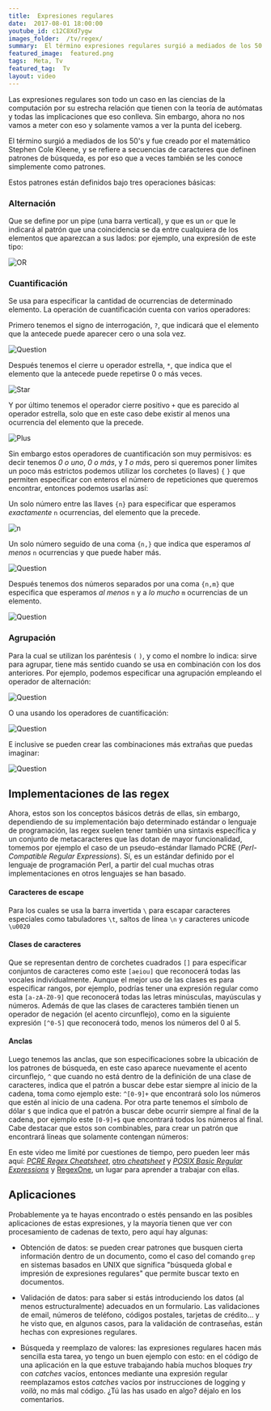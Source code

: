 ```yaml
---
title:  Expresiones regulares
date:  2017-08-01 18:00:00
youtube_id: c12C8Xd7ygw
images_folder:  /tv/regex/
summary:  El término expresiones regulares surgió a mediados de los 50's y fue creado por el matemático Stephen Cole Kleene, y se refiere a secuencias de caracteres que definen patrones de búsqueda.
featured_image:  featured.png
tags:  Meta, Tv
featured_tag:  Tv
layout: video
---
```


Las expresiones regulares son todo un caso en las ciencias de la computación por su estrecha relación que tienen con la teoría de autómatas y todas las implicaciones que eso conlleva. Sin embargo, ahora no nos vamos a meter con eso y solamente vamos a ver la punta del iceberg.  

El término surgió a mediados de los 50's y fue creado por el matemático Stephen Cole Kleene, y se refiere a secuencias de caracteres que definen patrones de búsqueda, es por eso que a veces también se les conoce simplemente como patrones.

Estos patrones están definidos bajo tres operaciones básicas: 

### Alternación  
Que se define por un pipe (una barra vertical), y que es un `or` que le indicará al patrón que una coincidencia se da entre cualquiera de los elementos que aparezcan a sus lados: por ejemplo, una expresión de este tipo:  

<img src="/images/tv__regex__or.png" title="OR" />

### Cuantificación
Se usa para especificar la cantidad de ocurrencias de determinado elemento. La operación de cuantificación cuenta con varios operadores: 

Primero tenemos el signo de interrogación, `?`, que indicará que el elemento que la antecede puede aparecer cero o una sola vez.  

<img src="/images/tv__regex__question.png" title="Question" />

Después tenemos el cierre u operador estrella, `*`, que indica que el elemento que la antecede puede repetirse 0 o más veces.  

<img src="/images/tv__regex__star.png" title="Star" />

Y por último tenemos el operador cierre positivo `+` que es parecido al operador estrella, solo que en este caso debe existir al menos una ocurrencia del elemento que la precede.  

<img src="/images/tv__regex__plus.png" title="Plus" />

Sin embargo estos operadores de cuantificación son muy permisivos: es decir tenemos  *0 o uno*, *0 o más*, y *1 o más*, pero si queremos poner límites un poco más estrictos podemos utilizar los corchetes (o llaves) `{` `}` que permiten especificar con enteros el número de repeticiones que queremos encontrar, entonces podemos usarlas así: 

Un solo número entre las llaves `{n}` para especificar que esperamos *exactamente* `n` ocurrencias, del elemento que la precede.   

<img src="/images/tv__regex__n.png" title="n" />

Un solo número seguido de una coma `{n,}` que indica que esperamos *al menos* `n` ocurrencias y que puede haber más.  

<img src="/images/tv__regex__ncomma.png" title="Question" />

Después tenemos dos números separados por una coma `{n,m}` que especifica que esperamos *al menos* `n` y a *lo mucho* `m` ocurrencias de un elemento.   

<img src="/images/tv__regex__ncommam.png" title="Question" />

### Agrupación
Para la cual se utilizan los paréntesis `(` `)`, y como el nombre lo indica: sirve para agrupar, tiene más sentido cuando se usa en combinación con los dos anteriores. Por ejemplo, podemos especificar una agrupación empleando el operador de alternación:   

<img src="/images/tv__regex__groupalter.png" title="Question" />

O una usando los operadores de cuantificación:   

<img src="/images/tv__regex__grouprep.png" title="Question" />

E inclusive se pueden crear las combinaciones más extrañas que puedas imaginar:   

<img src="/images/tv__regex__groupmix.png" title="Question" />

## Implementaciones de las regex

Ahora, estos son los conceptos básicos detrás de ellas, sin embargo, dependiendo de su implementación bajo determinado estándar o lenguaje de programación, las regex suelen tener también una sintaxis específica y un conjunto de metacaracteres que las dotan de mayor funcionalidad, tomemos por ejemplo el caso de un pseudo-estándar llamado PCRE (*Perl-Compatible Regular Expressions*). Sí, es un estándar definido por el lenguaje de programación Perl, a partir del cual muchas otras implementaciones en otros lenguajes se han basado. 


#### Caracteres de escape

Para los cuales se usa la barra invertida `\` para escapar caracteres especiales como tabuladores `\t`, saltos de línea `\n`  y caracteres unicode `\u0020`   

#### Clases de caracteres
Que se representan dentro de corchetes cuadrados `[]` para especificar conjuntos de caracteres como este `[aeiou]` que reconocerá todas las vocales individualmente. Aunque el mejor uso de las clases es para especificar rangos, por ejemplo, podrías tener una expresión regular como esta `[a-zA-Z0-9]` que reconocerá todas las letras minúsculas, mayúsculas y números. Además de que las clases de caracteres también tienen un operador de negación (el acento circunflejo), como en la siguiente expresión `[^0-5]` que reconocerá todo, menos los números del 0 al 5.   

#### Anclas
Luego tenemos las anclas, que son especificaciones sobre la ubicación de los patrones de búsqueda, en este caso aparece nuevamente el acento circunflejo, `^` que cuando no está dentro de la definición de una clase de caracteres, indica que el patrón a buscar debe estar siempre al inicio de la cadena, toma como ejemplo este: `^[0-9]+` que encontrará solo los números que estén al inicio de una cadena. Por otra parte tenemos el símbolo de dólar `$` que indica que el patrón a buscar debe ocurrir siempre al final de la cadena, por ejemplo este `[0-9]+$` que encontrará todos los números al final. Cabe destacar que estos son combinables, para crear un patrón que encontrará líneas que solamente contengan números:

En este video me limité por cuestiones de tiempo, pero pueden leer más aquí: <a href="https://www.debuggex.com/cheatsheet/regex/pcre" target="_blank"><i>PCRE Regex Cheatsheet</i></a>, <a href="https://github.com/niklongstone/regular-expression-cheat-sheet" target="_blank">otro <i>cheatsheet</i></a> y <a href="http://www.regular-expressions.info/posix.html" target="_blank"><i>POSIX Basic Regular Expressions</i></a> y <a href="https://regexone.com/" target="_blank">RegexOne</a>, un lugar para aprender a trabajar con ellas.

## Aplicaciones
Probablemente ya te hayas encontrado o estés pensando en las posibles aplicaciones de estas expresiones, y la mayoría tienen que ver con procesamiento de cadenas de texto, pero aquí hay algunas:  

- Obtención de datos: se pueden crear patrones que busquen cierta información dentro de un documento, como el caso del comando `grep` en sistemas basados en UNIX que significa "búsqueda global e impresión de expresiones regulares" que permite buscar texto en documentos. 

- Validación de datos: para saber si estás introduciendo los datos  (al menos estructuralmente) adecuados en un formulario. Las validaciones de email, números de teléfono, códigos postales, tarjetas de crédito… y he visto que, en algunos casos, para la validación de contraseñas, están hechas con expresiones regulares.  

- Búsqueda y reemplazo de valores: las expresiones regulares hacen más sencilla esta tarea, yo tengo un buen ejemplo con esto: en el código de una aplicación en la que estuve trabajando había muchos bloques *try* con *catches* vacíos, entonces mediante una expresión regular reemplazamos estos *catches* vacíos por instrucciones de logging y *voilà*, no más mal código. ¿Tú las has usado en algo? déjalo en los comentarios.
